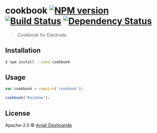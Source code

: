 # cookbook [![NPM version][npm-image]][npm-url] [![Build Status][travis-image]][travis-url] [![Dependency Status][daviddm-image]][daviddm-url]
> Cookbook for Electrode

## Installation

```sh
$ npm install --save cookbook
```

## Usage

```js
var cookbook = require('cookbook');

cookbook('Rainbow');
```
## License

Apache-2.0 © [Anjali Deshpande]()


[npm-image]: https://badge.fury.io/js/cookbook.svg
[npm-url]: https://npmjs.org/package/cookbook
[travis-image]: https://travis-ci.org/anjdeshpande/cookbook.svg?branch=master
[travis-url]: https://travis-ci.org/anjdeshpande/cookbook
[daviddm-image]: https://david-dm.org/anjdeshpande/cookbook.svg?theme=shields.io
[daviddm-url]: https://david-dm.org/anjdeshpande/cookbook
